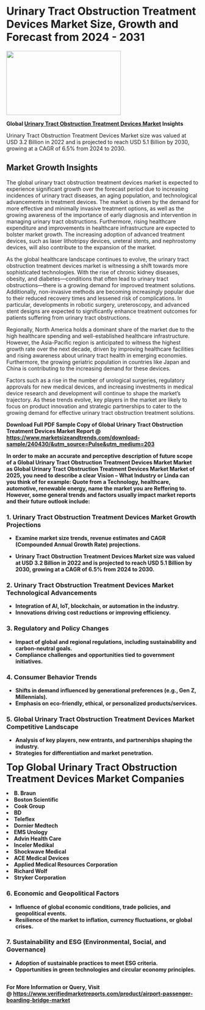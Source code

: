 <H1>Urinary Tract Obstruction Treatment Devices Market Size, Growth and Forecast from 2024 - 2031</H1><img class="aligncenter size-medium wp-image-584254" src="https://thirdeyenews.in/wp-content/uploads/2024/09/Global-Market-Research-300x168.jpeg" alt="" width="300" height="168" /><p><strong>Global&nbsp;<a href="https://www.marketsizeandtrends.com/download-sample/240430/&amp;utm_source=Pulse&amp;utm_medium=203">Urinary Tract Obstruction Treatment Devices Market</a> Insights</strong></p><p>Urinary Tract Obstruction Treatment Devices Market size was valued at USD 3.2 Billion in 2022 and is projected to reach USD 5.1 Billion by 2030, growing at a CAGR of 6.5% from 2024 to 2030.</p><p><h2>Market Growth Insights</h2> <p>The global urinary tract obstruction treatment devices market is expected to experience significant growth over the forecast period due to increasing incidences of urinary tract diseases, an aging population, and technological advancements in treatment devices. The market is driven by the demand for more effective and minimally invasive treatment options, as well as the growing awareness of the importance of early diagnosis and intervention in managing urinary tract obstructions. Furthermore, rising healthcare expenditure and improvements in healthcare infrastructure are expected to bolster market growth. The increasing adoption of advanced treatment devices, such as laser lithotripsy devices, ureteral stents, and nephrostomy devices, will also contribute to the expansion of the market.</p> <p><strong></strong></p> <p>As the global healthcare landscape continues to evolve, the urinary tract obstruction treatment devices market is witnessing a shift towards more sophisticated technologies. With the rise of chronic kidney diseases, obesity, and diabetes—conditions that often lead to urinary tract obstructions—there is a growing demand for improved treatment solutions. Additionally, non-invasive methods are becoming increasingly popular due to their reduced recovery times and lessened risk of complications. In particular, developments in robotic surgery, ureteroscopy, and advanced stent designs are expected to significantly enhance treatment outcomes for patients suffering from urinary tract obstructions.</p> <p>Regionally, North America holds a dominant share of the market due to the high healthcare spending and well-established healthcare infrastructure. However, the Asia-Pacific region is anticipated to witness the highest growth rate over the next decade, driven by improving healthcare facilities and rising awareness about urinary tract health in emerging economies. Furthermore, the growing geriatric population in countries like Japan and China is contributing to the increasing demand for these devices.</p> <p>Factors such as a rise in the number of urological surgeries, regulatory approvals for new medical devices, and increasing investments in medical device research and development will continue to shape the market’s trajectory. As these trends evolve, key players in the market are likely to focus on product innovation and strategic partnerships to cater to the growing demand for effective urinary tract obstruction treatment solutions.</p> <p><strong></p><p><span class=""><strong>Download Full PDF Sample Copy of Global Urinary Tract Obstruction Treatment Devices Market Report</strong> @ <a href="https://www.marketsizeandtrends.com/download-sample/240430/&amp;utm_source=Pulse&amp;utm_medium=203" target="_blank">https://www.marketsizeandtrends.com/download-sample/240430/&amp;utm_source=Pulse&amp;utm_medium=203</a></span></p><p>In order to make an accurate and perceptive description of future scope of a Global&nbsp;Urinary Tract Obstruction Treatment Devices Market Market as Global&nbsp;Urinary Tract Obstruction Treatment Devices Market Market of 2025, you need to describe a clear Vision &ndash; What Industry or Linda can you think of for example: Quote from a Technology, healthcare, automotive, renewable energy, name the market you are Reffering to. However, some general trends and factors usually impact market reports and their future outlook include:</p><h3>1.&nbsp;<strong>Urinary Tract Obstruction Treatment Devices Market Growth Projections</strong></h3><ul><li>Examine market size trends, revenue estimates and CAGR (Compounded Annual Growth Rate) projections.</li><li><p>Urinary Tract Obstruction Treatment Devices Market size was valued at USD 3.2 Billion in 2022 and is projected to reach USD 5.1 Billion by 2030, growing at a CAGR of 6.5% from 2024 to 2030.</p></li></ul><h3>2.&nbsp;<strong>Urinary Tract Obstruction Treatment Devices Market Technological Advancements</strong></h3><ul><li>Integration of AI, IoT, blockchain, or automation in the industry.</li><li>Innovations driving cost reductions or improving efficiency.</li></ul><h3>3.&nbsp;<strong>Regulatory and Policy Changes</strong></h3><ul><li>Impact of global and regional regulations, including sustainability and carbon-neutral goals.</li><li>Compliance challenges and opportunities tied to government initiatives.</li></ul><h3>4.&nbsp;<strong>Consumer Behavior Trends</strong></h3><ul><li>Shifts in demand influenced by generational preferences (e.g., Gen Z, Millennials).</li><li>Emphasis on eco-friendly, ethical, or personalized products/services.</li></ul><h3>5.&nbsp;<strong>Global Urinary Tract Obstruction Treatment Devices Market Competitive Landscape</strong></h3><ul><li>Analysis of key players, new entrants, and partnerships shaping the industry.</li><li>Strategies for differentiation and market penetration.</li></ul><p data-pm-slice="1 1 []"><span style="color: inherit; font-family: inherit; font-size: 25px;">Top Global Urinary Tract Obstruction Treatment Devices Market Companies</span></p><div class="" data-test-id=""><p><li>B. Braun</li><li> Boston Scientific</li><li> Cook Group</li><li> BD</li><li> Teleflex</li><li> Dornier Medtech</li><li> EMS Urology</li><li> Advin Health Care</li><li> Inceler Medikal</li><li> Shockwave Medical</li><li> ACE Medical Devices</li><li> Applied Medical Resources Corporation</li><li> Richard Wolf</li><li> Stryker Corporation</li></p></div><h3>6.&nbsp;<strong>Economic and Geopolitical Factors</strong></h3><ul><li>Influence of global economic conditions, trade policies, and geopolitical events.</li><li>Resilience of the market to inflation, currency fluctuations, or global crises.</li></ul><h3>7.&nbsp;<strong>Sustainability and ESG (Environmental, Social, and Governance)</strong></h3><ul><li>Adoption of sustainable practices to meet ESG criteria.</li><li>Opportunities in green technologies and circular economy principles.</li></ul><h2><strong style="font-size: 14px;">For More Information or Query, Visit @&nbsp;</strong><a style="background-color: #ffffff; font-size: 14px;" href="https://www.marketsizeandtrends.com/report/urinary-tract-obstruction-treatment-devices-market/" target="_blank">https://www.verifiedmarketreports.com/product/airport-passenger-boarding-bridge-market</a></h2>

